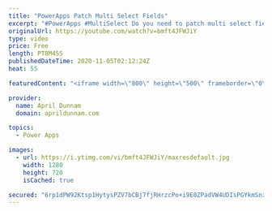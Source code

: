 ```yaml
---
title: "PowerApps Patch Multi Select Fields"
excerpt: "#PowerApps #MultiSelect Do you need to patch multi select fields in Power Apps?  Watch this video to learn how to patch multi select people picker and lookup fields to SharePoint in Power Apps.  You'll also learn how you can display multi-select field items inside of a gallery.   Concepts covered: Looping"
originalUrl: https://youtube.com/watch?v=bmft4JFWJiY
type: video
price: Free
length: PT8M45S
publishedDateTime: 2020-11-05T02:12:24Z
heat: 55

featuredContent: "<iframe width=\"800\" height=\"500\" frameborder=\"0\" src=\"https://www.youtube.com/embed/bmft4JFWJiY\" allow=\"accelerometer; autoplay; encrypted-media; gyroscope; picture-in-picture\" allowfullscreen></iframe>"

provider:
  name: April Dunnam
  domain: aprildunnam.com

topics:
  - Power Apps

images:
  - url: https://i.ytimg.com/vi/bmft4JFWJiY/maxresdefault.jpg
    width: 1280
    height: 720
    isCached: true

secured: "6rp1dPW92Ktsp1HytysPZV7bCBj7fjRHrzcPo+i9E0ZPadVW4UDIsPGYkmSnznonAt23EjbS8g6U/xrv1wBqVXImdnHOpFah9eGVP4imSKWIXD9WpB+bfnCmCYPId2lipTlCv+3MNey052xNnotDaVkA3eSGBTAn/YL3fOKLDsKRaW/KfWbWY+LpQYRjyzcl/n+GdxTRvLmVGGNBXQ+GsZh+vNkJXSSLxJ6+jr6WkovIBZ5obOvqCyZvr4ErbcsE1ViG9nK3QOhm8dyskHfauNz1Iw0V2t3ICW8j9n9mCC6KJ+EtDebpN9SNirvQedsltYbOZ3IvdMNz1NV3MOjBvVHiPV8KHfmBeDjoaGRyvg5/JlcLwfZplMl9VVFbMsRuKoiA+j22yFaT6P11WDv77YrIzZON11NDDZ4sUeRBpJA=;REXjfrvPH9xMNizgMfuBIQ=="
---
```


